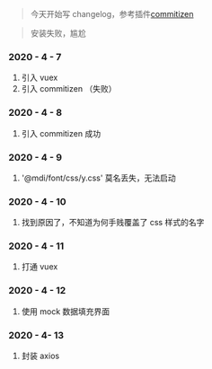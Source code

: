 > 今天开始写 changelog，参考插件[commitizen](https://github.com/sunshine940326/changelog-test)

> 安装失败，尴尬

### 2020 - 4 - 7 

1. 引入 vuex
2. 引入 commitizen （失败）

### 2020 - 4 - 8

1. 引入 commitizen 成功

### 2020 - 4 - 9

1. '@mdi/font/css/y.css' 莫名丢失，无法启动

### 2020 - 4 - 10

1. 找到原因了，不知道为何手贱覆盖了 css 样式的名字
 
### 2020 - 4 - 11

1. 打通 vuex 

### 2020 - 4 - 12

1. 使用 mock 数据填充界面

### 2020 - 4- 13

1. 封装 axios